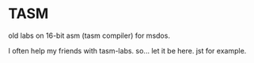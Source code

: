 # TASM
old labs on 16-bit asm (tasm compiler) for msdos.

I often help my friends with tasm-labs. so... let it be here. jst for example.
